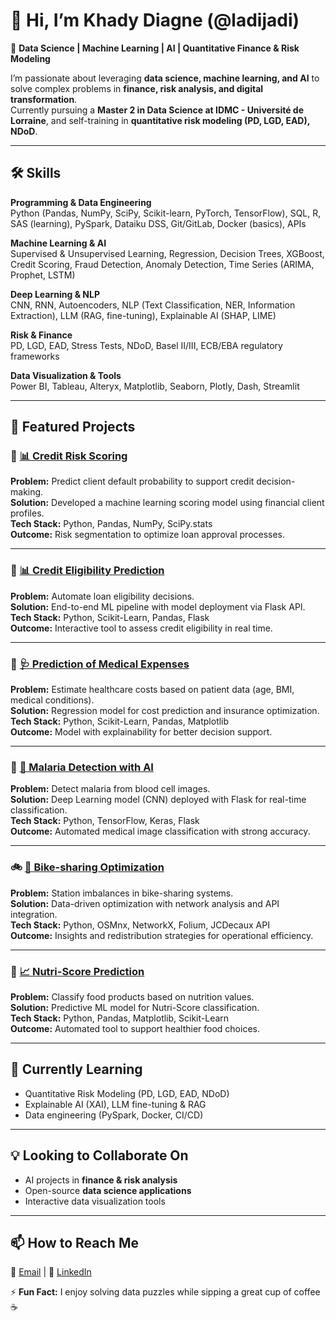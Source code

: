# 👋 Hi, I’m Khady Diagne (@ladijadi)

🎯 **Data Science | Machine Learning | AI | Quantitative Finance & Risk Modeling**

I’m passionate about leveraging **data science, machine learning, and AI** to solve complex problems in **finance, risk analysis, and digital transformation**.  
Currently pursuing a **Master 2 in Data Science at IDMC - Université de Lorraine**, and self-training in **quantitative risk modeling (PD, LGD, EAD), NDoD**.

---

## 🛠️ Skills

**Programming & Data Engineering**  
Python (Pandas, NumPy, SciPy, Scikit-learn, PyTorch, TensorFlow), SQL, R, SAS (learning), PySpark, Dataiku DSS, Git/GitLab, Docker (basics), APIs  

**Machine Learning & AI**  
Supervised & Unsupervised Learning, Regression, Decision Trees, XGBoost, Credit Scoring, Fraud Detection, Anomaly Detection, Time Series (ARIMA, Prophet, LSTM)  

**Deep Learning & NLP**  
CNN, RNN, Autoencoders, NLP (Text Classification, NER, Information Extraction), LLM (RAG, fine-tuning), Explainable AI (SHAP, LIME)  

**Risk & Finance**  
PD, LGD, EAD, Stress Tests, NDoD, Basel II/III, ECB/EBA regulatory frameworks  

**Data Visualization & Tools**  
Power BI, Tableau, Alteryx, Matplotlib, Seaborn, Plotly, Dash, Streamlit  

---

## 🚀 Featured Projects

### 🏦 [📊 Credit Risk Scoring](https://github.com/ladijadi/Projet_Scoring)
**Problem:** Predict client default probability to support credit decision-making.  
**Solution:** Developed a machine learning scoring model using financial client profiles.  
**Tech Stack:** Python, Pandas, NumPy, SciPy.stats  
**Outcome:** Risk segmentation to optimize loan approval processes.  

---

### 🏦 [📊 Credit Eligibility Prediction](https://github.com/ladijadi/Prediction_eligibilite_credit_banque)
**Problem:** Automate loan eligibility decisions.  
**Solution:** End-to-end ML pipeline with model deployment via Flask API.  
**Tech Stack:** Python, Scikit-Learn, Pandas, Flask  
**Outcome:** Interactive tool to assess credit eligibility in real time.  

---

### 🏥 [🩺 Prediction of Medical Expenses](https://github.com/ladijadi/prediction_frais_medicaux/blob/main/notebook.ipynb)
**Problem:** Estimate healthcare costs based on patient data (age, BMI, medical conditions).  
**Solution:** Regression model for cost prediction and insurance optimization.  
**Tech Stack:** Python, Scikit-Learn, Pandas, Matplotlib  
**Outcome:** Model with explainability for better decision support.  

---

### 🦟 [🦠 Malaria Detection with AI](https://github.com/ladijadi/Application-IA-Malaria)
**Problem:** Detect malaria from blood cell images.  
**Solution:** Deep Learning model (CNN) deployed with Flask for real-time classification.  
**Tech Stack:** Python, TensorFlow, Keras, Flask  
**Outcome:** Automated medical image classification with strong accuracy.  

---

### 🚲 [🚴 Bike-sharing Optimization](https://github.com/ladijadi/bike-sharing-optimization)
**Problem:** Station imbalances in bike-sharing systems.  
**Solution:** Data-driven optimization with network analysis and API integration.  
**Tech Stack:** Python, OSMnx, NetworkX, Folium, JCDecaux API  
**Outcome:** Insights and redistribution strategies for operational efficiency.  

---

### 🍏 [📈 Nutri-Score Prediction](https://github.com/ladijadi/Nutriscore_OpenFoodsFacts_Docker)
**Problem:** Classify food products based on nutrition values.  
**Solution:** Predictive ML model for Nutri-Score classification.  
**Tech Stack:** Python, Pandas, Matplotlib, Scikit-Learn  
**Outcome:** Automated tool to support healthier food choices.  

---

## 🌱 Currently Learning
- Quantitative Risk Modeling (PD, LGD, EAD, NDoD)  
- Explainable AI (XAI), LLM fine-tuning & RAG  
- Data engineering (PySpark, Docker, CI/CD)  

---

## 💡 Looking to Collaborate On
- AI projects in **finance & risk analysis**  
- Open-source **data science applications**  
- Interactive data visualization tools  

---

## 📫 How to Reach Me
📧 [Email](mailto:khadydiagne18@gmail.com) | 💼 [LinkedIn](https://www.linkedin.com/in/khady-diagne-datascientist/)  

⚡ **Fun Fact:** I enjoy solving data puzzles while sipping a great cup of coffee ☕

